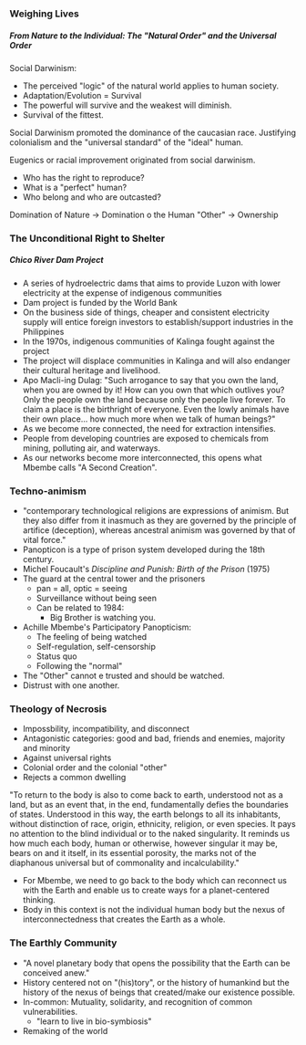 ### Weighing Lives
##### From Nature to the Individual: The "Natural Order" and the Universal Order
Social Darwinism:
- The perceived "logic" of the natural world applies to human society.
- Adaptation/Evolution = Survival
- The powerful will survive and the weakest will diminish.
- Survival of the fittest.

Social Darwinism promoted the dominance of the caucasian race. Justifying colonialism and the "universal standard" of the "ideal" human.

Eugenics or racial improvement originated from social darwinism.
- Who has the right to reproduce?
- What is a "perfect" human?
- Who belong and who are outcasted?

Domination of Nature -> Domination o the Human "Other" -> Ownership

### The Unconditional Right to Shelter
##### Chico River Dam Project
- A series of hydroelectric dams that aims to provide Luzon with lower electricity at the expense of indigenous communities
- Dam project is funded by the World Bank
- On the business side of things, cheaper and consistent electricity supply will entice foreign investors to establish/support industries in the Philippines
- In the 1970s, indigenous communities of Kalinga fought against the project
- The project will displace communities in Kalinga and will also endanger their cultural heritage and livelihood.
- Apo Macli-ing Dulag: "Such arrogance to say that you own the land, when you are owned by it! How can you own that which outlives you? Only the people own the land because only the people live forever. To claim a place is the birthright of everyone. Even the lowly animals have their own place... how much more when we talk of human beings?"
- As we become more connected, the need for extraction intensifies.
- People from developing countries are exposed to chemicals from mining, polluting air, and waterways.
- As our networks become more interconnected, this opens what Mbembe calls "A Second Creation".
### Techno-animism
- "contemporary technological religions are expressions of animism. But they also differ from it inasmuch as they are governed by the principle of artifice (deception), whereas ancestral animism was governed by that of vital force."
- Panopticon is a type of prison system developed during the 18th century.
- Michel Foucault's *Discipline and Punish: Birth of the Prison* (1975)
- The guard at the central tower and the prisoners
	- pan = all, optic = seeing
	- Surveillance without being seen
	- Can be related to 1984:
		- Big Brother is watching you.
- Achille Mbembe's Participatory Panopticism:
	- The feeling of being watched
	- Self-regulation, self-censorship
	- Status quo
	- Following the "normal"
- The "Other" cannot e trusted and should be watched.
- Distrust with one another.
### Theology of Necrosis
- Impossbility, incompatibility, and disconnect
- Antagonistic categories: good and bad, friends and enemies, majority and minority
- Against universal rights
- Colonial order and the colonial "other"
- Rejects a common dwelling


"To return to the body is also to come back to earth, understood not as a land, but as an event that, in the end, fundamentally defies the boundaries of states. Understood in this way, the earth belongs to all its inhabitants, without distinction of race, origin, ethnicity, religion, or even species. It pays no attention to the blind individual or to the naked singularity. It reminds us how much each body, human or otherwise, however singular it may be, bears on and it itself, in its essential porosity, the marks not of the diaphanous universal but of commonality and incalculability."
- For Mbembe, we need to go back to the body which can reconnect us with the Earth and enable us to create ways for a planet-centered thinking.
- Body in this context is not the individual human body but the nexus of interconnectedness that creates the Earth as a whole.

### The Earthly Community
- "A novel planetary body that opens the possibility that the Earth can be conceived anew."
- History centered not on "(his)tory", or the history of humankind but the history of the nexus of beings that created/make our existence possible.
- In-common: Mutuality, solidarity, and recognition of common vulnerabilities.
	- "learn to live in bio-symbiosis"
- Remaking of the world